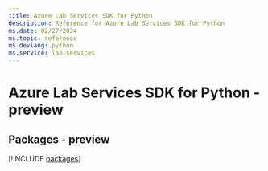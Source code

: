 ```yaml
---
title: Azure Lab Services SDK for Python
description: Reference for Azure Lab Services SDK for Python
ms.date: 02/27/2024
ms.topic: reference
ms.devlang: python
ms.service: lab-services
---
```

# Azure Lab Services SDK for Python - preview
## Packages - preview
[!INCLUDE [packages](lab-services-index.md)]